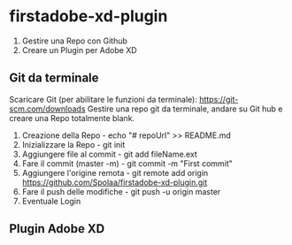 # firstadobe-xd-plugin

1. Gestire una Repo con Github
2. Creare un Plugin per Adobe XD

## Git da terminale
Scaricare Git (per abilitare le funzioni da terminale): https://git-scm.com/downloads
Gestire una repo git da terminale, andare su Git hub e creare una Repo totalmente blank.

1. Creazione della Repo - echo "# repoUrl" >> README.md
2. Inizializzare la Repo - git init
3. Aggiungere file al commit - git add fileName.ext
4. Fare il commit (master -m) - git commit -m "First commit" 
5. Aggiungere l'origine remota - git remote add origin https://github.com/Spolaa/firstadobe-xd-plugin.git
6. Fare il push delle modifiche - git push -u origin master
7. Eventuale Login 

## Plugin Adobe XD